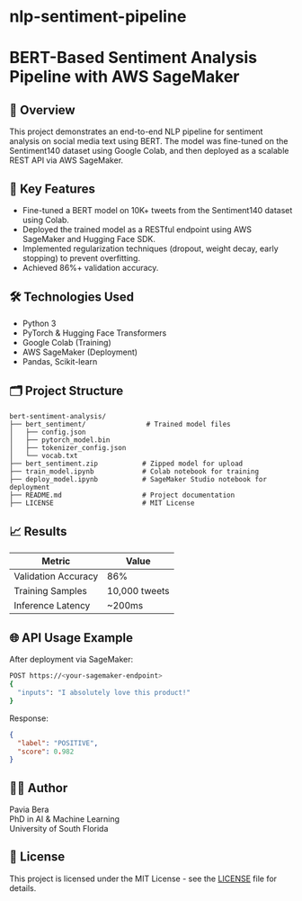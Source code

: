 # nlp-sentiment-pipeline
# BERT-Based Sentiment Analysis Pipeline with AWS SageMaker

## 🚀 Overview
This project demonstrates an end-to-end NLP pipeline for sentiment analysis on social media text using BERT. The model was fine-tuned on the Sentiment140 dataset using Google Colab, and then deployed as a scalable REST API via AWS SageMaker.

## 📌 Key Features
- Fine-tuned a BERT model on 10K+ tweets from the Sentiment140 dataset using Colab.
- Deployed the trained model as a RESTful endpoint using AWS SageMaker and Hugging Face SDK.
- Implemented regularization techniques (dropout, weight decay, early stopping) to prevent overfitting.
- Achieved 86%+ validation accuracy.

## 🛠️ Technologies Used
- Python 3
- PyTorch & Hugging Face Transformers
- Google Colab (Training)
- AWS SageMaker (Deployment)
- Pandas, Scikit-learn

## 🗂️ Project Structure
```
bert-sentiment-analysis/
├── bert_sentiment/               # Trained model files
│   ├── config.json
│   ├── pytorch_model.bin
│   ├── tokenizer_config.json
│   └── vocab.txt
├── bert_sentiment.zip           # Zipped model for upload
├── train_model.ipynb            # Colab notebook for training
├── deploy_model.ipynb           # SageMaker Studio notebook for deployment
├── README.md                    # Project documentation
├── LICENSE                      # MIT License
```

## 📈 Results
| Metric               | Value        |
|----------------------|--------------|
| Validation Accuracy  | 86%          |
| Training Samples     | 10,000 tweets |
| Inference Latency    | ~200ms       |

## 🌐 API Usage Example
After deployment via SageMaker:
```bash
POST https://<your-sagemaker-endpoint>
{
  "inputs": "I absolutely love this product!"
}
```
Response:
```json
{
  "label": "POSITIVE",
  "score": 0.982
}
```

## 👨‍💻 Author
Pavia Bera  
PhD in AI & Machine Learning  
University of South Florida

## 📄 License
This project is licensed under the MIT License - see the [LICENSE](LICENSE) file for details.
